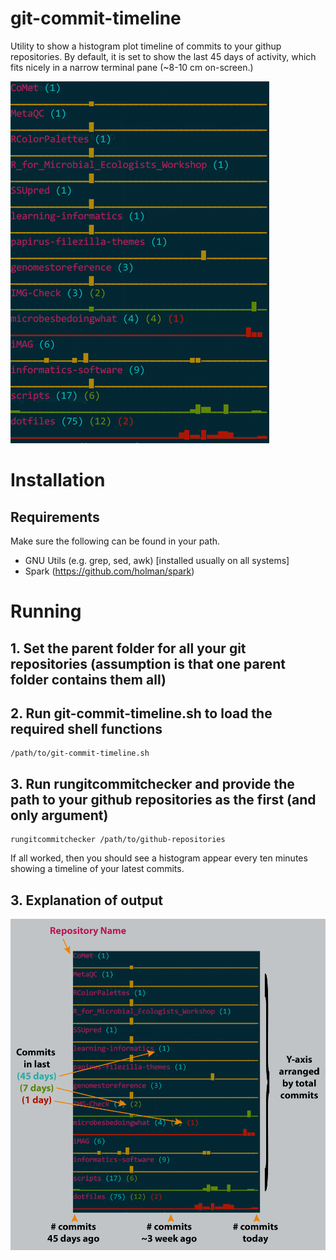 # git-commit-timeline
Utility to show a histogram plot timeline of commits to your githup repositories. By default, it is set to show the last 45 days of activity, which fits nicely in a narrow terminal pane (~8-10 cm on-screen.)

![alt text](https://github.com/js040/git-commit-timeline/blob/master/doc/image1.png)

# Installation

## Requirements
Make sure the following can be found in your path.
* GNU Utils (e.g. grep, sed, awk) [installed usually on all systems]
* Spark (https://github.com/holman/spark)

# Running

## 1. Set the parent folder for all your git repositories (assumption is that one parent folder contains them all)


## 2. Run git-commit-timeline.sh to load the required shell functions


```
/path/to/git-commit-timeline.sh
```

## 3. Run rungitcommitchecker and provide the path to your github repositories as the first (and only argument)

```
rungitcommitchecker /path/to/github-repositories
```

If all worked, then you should see a histogram appear every ten minutes showing a timeline of your latest commits.

## 3. Explanation of output

![alt text](https://github.com/js040/git-commit-timeline/blob/master/doc/image2.png)
